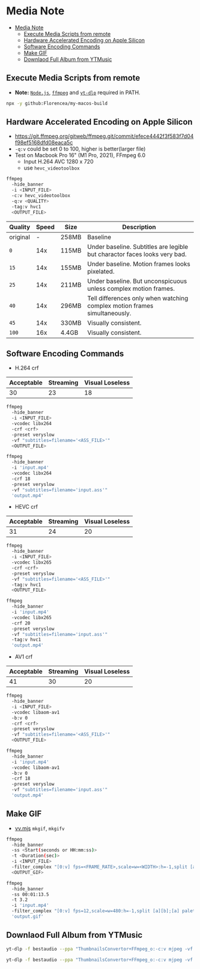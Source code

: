 # Media Note

- [Media Note](#media-note)
  - [Execute Media Scripts from remote](#execute-media-scripts-from-remote)
  - [Hardware Accelerated Encoding on Apple Silicon](#hardware-accelerated-encoding-on-apple-silicon)
  - [Software Encoding Commands](#software-encoding-commands)
  - [Make GIF](#make-gif)
  - [Downlaod Full Album from YTMusic](#downlaod-full-album-from-ytmusic)

## Execute Media Scripts from remote

- **Note:** [`Node.js`](https://nodejs.org/en), [`ffmpeg`](https://ffmpeg.org) and [`yt-dlp`](https://github.com/yt-dlp/yt-dlp) required in PATH.

```sh
npx -y github:Florencea/my-macos-build
```

## Hardware Accelerated Encoding on Apple Silicon

- <https://git.ffmpeg.org/gitweb/ffmpeg.git/commit/efece4442f3f583f7d04f98ef5168dfd08eaca5c>
- `-q:v` could be set 0 to 100, higher is better(larger file)
- Test on Macbook Pro 16" (M1 Pro, 2021), FFmpeg 6.0
  - Input H.264 AVC 1280 x 720
  - use `hevc_videotoolbox`

```sh
ffmpeg
  -hide_banner
  -i <INPUT_FILE>
  -c:v hevc_videotoolbox
  -q:v <QUALITY>
  -tag:v hvc1
  <OUTPUT_FILE>
```

| Quality  | Speed | Size  | Description                                                               |
| -------- | ----- | ----- | ------------------------------------------------------------------------- |
| original | -     | 258MB | Baseline                                                                  |
| `0`      | 14x   | 115MB | Under baseline. Subtitles are legible but charactor faces looks very bad. |
| `15`     | 14x   | 155MB | Under baseline. Motion frames looks pixelated.                            |
| `25`     | 14x   | 211MB | Under baseline. But unconspicuous unless complex motion frames.           |
| `40`     | 14x   | 296MB | Tell differences only when watching complex motion frames simultaneously. |
| `45`     | 14x   | 330MB | Visually consistent.                                                      |
| `100`    | 16x   | 4.4GB | Visually consistent.                                                      |

## Software Encoding Commands

- H.264 crf

| Acceptable | Streaming | Visual Loseless |
| ---------- | --------- | --------------- |
| 30         | 23        | 18              |

```sh
ffmpeg
  -hide_banner
  -i <INPUT_FILE>
  -vcodec libx264
  -crf <crf>
  -preset veryslow
  -vf "subtitles=filename='<ASS_FILE>'"
  <OUTPUT_FILE>
```

```sh
ffmpeg
  -hide_banner
  -i 'input.mp4'
  -vcodec libx264
  -crf 18
  -preset veryslow
  -vf "subtitles=filename='input.ass'"
  'output.mp4'
```

- HEVC crf

| Acceptable | Streaming | Visual Loseless |
| ---------- | --------- | --------------- |
| 31         | 24        | 20              |

```sh
ffmpeg
  -hide_banner
  -i <INPUT_FILE>
  -vcodec libx265
  -crf <crf>
  -preset veryslow
  -vf "subtitles=filename='<ASS_FILE>'"
  -tag:v hvc1
  <OUTPUT_FILE>
```

```sh
ffmpeg
  -hide_banner
  -i 'input.mp4'
  -vcodec libx265
  -crf 20
  -preset veryslow
  -vf "subtitles=filename='input.ass'"
  -tag:v hvc1
  'output.mp4'
```

- AV1 crf

| Acceptable | Streaming | Visual Loseless |
| ---------- | --------- | --------------- |
| 41         | 30        | 20              |

```sh
ffmpeg
  -hide_banner
  -i <INPUT_FILE>
  -vcodec libaom-av1
  -b:v 0
  -crf <crf>
  -preset veryslow
  -vf "subtitles=filename='<ASS_FILE>'"
  <OUTPUT_FILE>
```

```sh
ffmpeg
  -hide_banner
  -i 'input.mp4'
  -vcodec libaom-av1
  -b:v 0
  -crf 18
  -preset veryslow
  -vf "subtitles=filename='input.ass'"
  'output.mp4'
```

## Make GIF

- [vv.mjs](../scripts/vv.mjs) `mkgif`, `mkgifv`

```sh
ffmpeg
  -hide_banner
  -ss <Start(seconds or HH:mm:ss)>
  -t <Duration(sec)>
  -i <INPUT_FILE>
  -filter_complex "[0:v] fps=<FRAME_RATE>,scale=w=<WIDTH>:h=-1,split [a][b];[a] palettegen=stats_mode=single [p];[b][p] paletteuse=new=1"
  <OUTPUT_GIF>
```

```sh
ffmpeg
  -hide_banner
  -ss 00:01:13.5
  -t 3.2
  -i 'input.mp4'
  -filter_complex "[0:v] fps=12,scale=w=480:h=-1,split [a][b];[a] palettegen=stats_mode=single [p];[b][p] paletteuse=new=1"
  'output.gif'
```

## Downlaod Full Album from YTMusic

```sh
yt-dlp -f bestaudio --ppa "ThumbnailsConvertor+FFmpeg_o:-c:v mjpeg -vf crop=\"'if(gt(ih,iw),iw,ih)':'if(gt(iw,ih),ih,iw)'\"" --extract-audio --embed-thumbnail --embed-metadata --parse-metadata 'playlist_index:%(meta_track)s' --convert-thumbnails jpg -o "%(playlist_index)s %(title)s.%(ext)s" --cookies-from-browser <BROWSER> <URL>
```

```sh
yt-dlp -f bestaudio --ppa "ThumbnailsConvertor+FFmpeg_o:-c:v mjpeg -vf crop=\"'if(gt(ih,iw),iw,ih)':'if(gt(iw,ih),ih,iw)'\"" --extract-audio --embed-thumbnail --embed-metadata --parse-metadata 'playlist_index:%(meta_track)s' --convert-thumbnails jpg -o "%(playlist_index)s %(title)s.%(ext)s" --cookies-from-browser chrome 'https://music.youtube.com/playlist?list=OLAK5uy_l23NWV6DZh0-0g8A-A-bpvJfRTIamU0-8'
```
